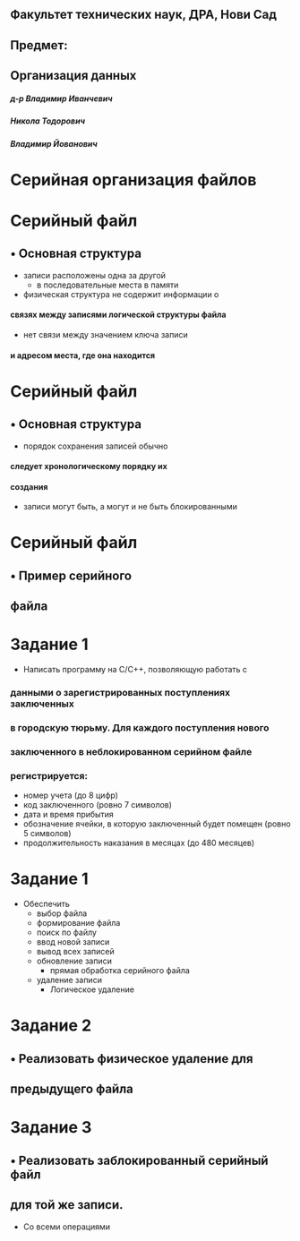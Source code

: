 ## Факультет технических наук, ДРА, Нови Сад

## Предмет:

## Организация данных

##### д-р Владимир Иванчевич

##### Никола Тодорович

##### Владимир Йованович


# Серийная организация файлов


# Серийный файл

## • Основная структура

- записи расположены одна за другой
    - в последовательные места в памяти
- физическая структура не содержит информации о

#### связях между записями логической структуры файла

- нет связи между значением ключа записи

#### и адресом места, где она находится


# Серийный файл

## • Основная структура

- порядок сохранения записей обычно

#### следует хронологическому порядку их

#### создания

- записи могут быть, а могут и не быть блокированными


# Серийный файл

## • Пример серийного

## файла


# Задание 1

- Написать программу на C/C++, позволяющую работать с

### данными о зарегистрированных поступлениях заключенных

### в городскую тюрьму. Для каждого поступления нового

### заключенного в неблокированном серийном файле

### регистрируется:

- номер учета (до 8 цифр)
- код заключенного (ровно 7 символов)
- дата и время прибытия
- обозначение ячейки, в которую заключенный будет помещен (ровно 5
    символов)
- продолжительность наказания в месяцах (до 480 месяцев)


# Задание 1

- Обеспечить
    - выбор файла
    - формирование файла
    - поиск по файлу
    - ввод новой записи
    - вывод всех записей
    - обновление записи
       - прямая обработка серийного файла
    - удаление записи
       - Логическое удаление


# Задание 2

## • Реализовать физическое удаление для

## предыдущего файла


# Задание 3

## • Реализовать заблокированный серийный файл

## для той же записи.

- Со всеми операциями